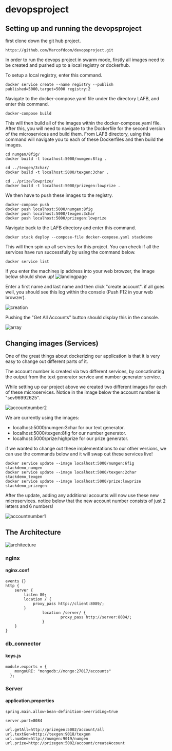 # devopsproject

## Setting up and running the devopsproject

first clone down the git hub project.

```
https://github.com/Marcofdoom/devopsproject.git
```

In order to run the devops project in swarm mode, firstly all images need to be created and pushed up to a local registry or dockerhub.

To setup a local registry, enter this command.
```
docker service create --name registry --publish published=5000,target=5000 registry:2
```

Navigate to the docker-compose.yaml file under the directory LAFB, and enter this command.
```
docker-compose build
```
This will then build all of the images within the docker-compose.yaml file. After this, you will need to navigate to the Dockerfile for the second version of the microservices and build them. From LAFB directory, using this command will navigate you to each of these Dockerfiles and then build the images.
```
cd numgen/8fig/
docker build -t localhost:5000/numgen:8fig .

cd ../texgen/3char/
docker build -t localhost:5000/texgen:3char .

cd ../prize/lowprize/
docker build -t localhost:5000/prizegen:lowprize .
```
We then have to push these images to the registry.
```
docker-compose push
docker push localhost:5000/numgen:8fig
docker push localhost:5000/texgen:3char
docker push localhost:5000/prizegen:lowprize
```
Navigate back to the LAFB directory and enter this command.
```
docker stack deploy --compose-file docker-compose.yaml stackdemo
```
This will then spin up all services for this project. You can check if all the services have run successfully by using the command below.
```
docker service list
```
If you enter the machines ip address into your web browzer, the image below should show up!
![landingpage](https://user-images.githubusercontent.com/46506164/61532704-8c3e1680-aa22-11e9-9325-25b96de3b0f8.png)

Enter a first name and last name and then click "create account". if all goes well, you should see this log within the console (Push F12 in your web browzer).

![creation](https://user-images.githubusercontent.com/46506164/61533158-e390b680-aa23-11e9-980c-325099bff651.png)

Pushing the "Get All Accounts" button should display this in the console.

![array](https://user-images.githubusercontent.com/46506164/61533131-d4aa0400-aa23-11e9-85a8-351a77cc9c23.png)

## Changing images (Services)
One of the great things about dockerizing our application is that it is very easy to change out different parts of it.

The account number is created via two different services, by concatinating the output from the text generator service and number generator service.

While setting up our project above we created two different images for each of these microservices. Notice in the image below the account number is "sev96992625".

![accountnumber2](https://user-images.githubusercontent.com/46506164/61534215-e5a84480-aa26-11e9-977b-dc18463814ea.png)

We are currently using the images:
- localhost:5000/numgen:3char for our text generator.
- localhost:5000/texgen:8fig  for our number generator.
- localhost:5000/prize:highprize for our prize generator.

if we wanted to change out these implementations to our other versions, we can use the commands below and it will swap out these services live!

```
docker service update --image localhost:5000/numgen:6fig stackdemo_numgen
docker service update --image localhost:5000/texgen:2char stackdemo_texgen
docker service update --image localhost:5000/prize:lowprize stackdemo_prizegen
```

After the update, adding any additional accounts will now use these new microservices. notice below that the new account number consists of just 2 letters and 6 numbers!

![accountnumber1](https://user-images.githubusercontent.com/46506164/61534210-e17c2700-aa26-11e9-866f-ddab75f067fb.png)

## The Architecture

![architecture](https://user-images.githubusercontent.com/46506164/61539333-3887f900-aa33-11e9-8760-7e8282aa8489.png)

### nginx
#### nginx.conf
```
events {}
http {
	server {
		listen 80;
		location / {
			proxy_pass http://client:8089/;
		}
                location /server/ {
                        proxy_pass http://server:8084/;
                }
	}
}
```

### db_connector
#### keys.js
```
module.exports = {
    mongoURI: "mongodb://mongo:27017/accounts"
  };
```

### Server
#### application.properties
```
spring.main.allow-bean-definition-overriding=true

server.port=8084

url.getAll=http://prizegen:5002/account/all
url.textGen=http://texgen:9018/texgen
url.numGen=http://numgen:9019/numgen
url.prize=http://prizegen:5002/account/createAccount
```










